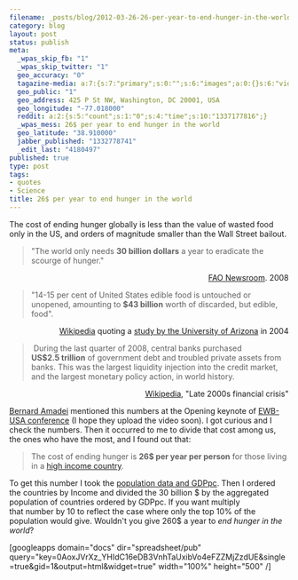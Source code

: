```yaml
--- 
filename: _posts/blog/2012-03-26-26-per-year-to-end-hunger-in-the-world.md
category: blog
layout: post
status: publish
meta: 
  _wpas_skip_fb: "1"
  _wpas_skip_twitter: "1"
  geo_accuracy: "0"
  tagazine-media: a:7:{s:7:"primary";s:0:"";s:6:"images";a:0:{}s:6:"videos";a:0:{}s:11:"image_count";s:1:"0";s:6:"author";s:7:"4180497";s:7:"blog_id";s:7:"8438084";s:9:"mod_stamp";s:19:"2012-03-26 19:40:01";}
  geo_public: "1"
  geo_address: 425 P St NW, Washington, DC 20001, USA
  geo_longitude: "-77.018000"
  reddit: a:2:{s:5:"count";s:1:"0";s:4:"time";s:10:"1337177816";}
  _wpas_mess: 26$ per year to end hunger in the world
  geo_latitude: "38.910000"
  jabber_published: "1332778741"
  _edit_last: "4180497"
published: true
type: post
tags: 
- quotes
- Science
title: 26$ per year to end hunger in the world
---
```

The cost of ending hunger globally is less than the value of wasted food only in the US, and orders of magnitude smaller than the Wall Street bailout.
<blockquote>"The world only needs <strong>30 billion dollars</strong> a year to eradicate the scourge of hunger."</blockquote>
<p style="text-align:right;"><a href="http://www.fao.org/newsroom/en/news/2008/1000853/index.html">FAO Newsroom</a>. 2008</p>

<blockquote>"14-15 per cent of United States edible food is untouched or unopened, amounting to <strong>$43 billion</strong> worth of discarded, but edible, food".</blockquote>
<p style="text-align:right;"><a href="http://en.wikipedia.org/wiki/Food_waste">Wikipedia</a> quoting a <a href="http://www.foodnavigator-usa.com/Business/US-wastes-half-its-food">study by the University of Arizona</a> in 2004</p>

<blockquote> During the last quarter of 2008, central banks purchased <strong>US$2.5 trillion</strong> of government debt and troubled private assets from banks. This was the largest liquidity injection into the credit market, and the largest monetary policy action, in world history.</blockquote>
<p style="text-align:right;"><a href="http://en.wikipedia.org/wiki/Late-2000s_financial_crisis#Stabilization">Wikipedia</a>, "Late 2000s financial crisis"</p>
<!--more--><a href="http://en.wikipedia.org/wiki/Bernard_Amadei">Bernard Amadei</a> mentioned this numbers at the Opening keynote of <a href="http://www.ewb-usa.org/conference/">EWB-USA conference</a> (I hope they upload the video soon). I got curious and I check the numbers. Then it occurred to me to divide that cost among us, the ones who have the most, and I found out that:
<blockquote>The cost of ending hunger is <strong>26$ per year per person</strong> for those living in a <a href="http://data.worldbank.org/about/country-classifications/country-and-lending-groups#High_income">high income country</a>.</blockquote>
To get this number I took the <a href="http://data.worldbank.org/">population data and GDPpc</a>. Then I ordered the countries by Income and divided the 30 billion $ by the aggregated population of countries ordered by GDPpc. If you want multiply that number by 10 to reflect the case where only the top 10% of the population would give. Wouldn't you give 260$ a year to <em>end hunger in the world</em>?

[googleapps domain="docs" dir="spreadsheet/pub" query="key=0AoxJVrXz_YHIdC16eDB3VnhTaUxibVo4eFZZMjZzdUE&amp;single=true&amp;gid=1&amp;output=html&amp;widget=true" width="100%" height="500" /]
